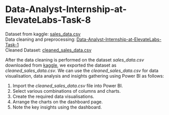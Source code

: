 # Data-Analyst-Internship-at-ElevateLabs-Task-8

Dataset from kaggle: [sales_data.csv](https://www.kaggle.com/datasets/imranlukman/amazon-online-sales-dataset)   
Data cleaning and preprocessing: [Data-Analyst-Internship-at-ElevateLabs-Task-1](https://github.com/SdIshtiyaqAhmed/Data-Analyst-Internship-at-ElevateLabs-Task-1)   
Cleaned Dataset: [cleaned_sales_data.csv](https://github.com/SdIshtiyaqAhmed/Data-Analyst-Internship-at-ElevateLabs-Task-3/blob/main/cleaned_sales_data.csv)

After the data cleaning is performed on the dataset *sales_data.csv* downloaded from [kaggle](https://www.kaggle.com/datasets/imranlukman/amazon-online-sales-dataset), we exported the dataset as *cleaned_sales_data.csv*. We can use the *cleaned_sales_data.csv* for data visualisation, data analysis and insights gathering using Power BI as follows:

1. Import the *cleaned_sales_data.csv* file into Power BI.
2. Select various combinations of columns and charts.
3. Create the required data visualisations.
4. Arrange the charts on the dashboard page.
5. Note the key insights using the dashboard.
